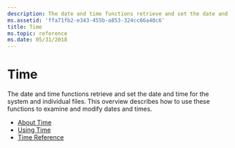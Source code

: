 ```yaml
---
description: The date and time functions retrieve and set the date and time for the system and individual files. This overview describes how to use these functions to examine and modify dates and times.
ms.assetid: 'ffa71fb2-e343-455b-a853-324cc66a40c6'
title: Time
ms.topic: reference
ms.date: 05/31/2018
---
```


# Time

The date and time functions retrieve and set the date and time for the system and individual files. This overview describes how to use these functions to examine and modify dates and times.

-   [About Time](about-time.md)
-   [Using Time](using-time.md)
-   [Time Reference](time-reference.md)

 

 



